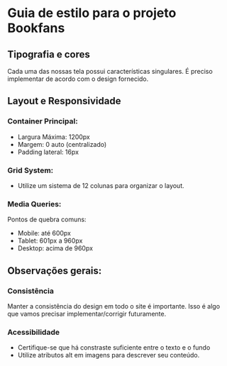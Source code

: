 # Guia de estilo para o projeto Bookfans

## Tipografia e cores

Cada uma das nossas tela possui características singulares. É preciso implementar de acordo com o design fornecido. 

## Layout e Responsividade

### Container Principal:
- Largura Máxima: 1200px
- Margem: 0 auto (centralizado)
- Padding lateral: 16px

### Grid System:
- Utilize um sistema de 12 colunas para organizar o layout.

### Media Queries:
Pontos de quebra comuns:
- Mobile: até 600px
- Tablet: 601px a 960px
- Desktop: acima de 960px

## Observações gerais: 

### Consistência
Manter a consistência do design em todo o site é importante. Isso é algo que vamos precisar implementar/corrigir futuramente. 

### Acessibilidade
- Certifique-se que há constraste suficiente entre o texto e o fundo
- Utilize atributos alt em imagens para descrever seu conteúdo.